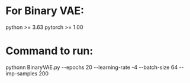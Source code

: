 # For Binary VAE:

python >= 3.63
pytorch >= 1.00

# Command to run:
pythonn BinaryVAE.py --epochs 20 --learning-rate -4 --batch-size 64 --imp-samples 200
